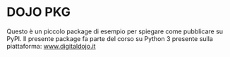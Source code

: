 # DOJO PKG

Questo è un piccolo package di esempio per spiegare come pubblicare su PyPI.
Il presente package fa parte del corso su Python 3 presente sulla piattaforma:
www.digitaldojo.it
